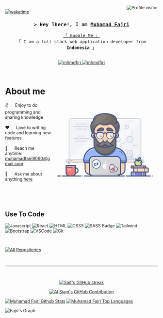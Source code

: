 <a href="https://komarev.com/ghpvc/?username=mhmdfjri">
  <img align="right" src="https://komarev.com/ghpvc/?username=mhmdfjri&label=Visitors&color=0e75b6&style=flat" alt="Profile visitor" />
</a>


[![wakatime](https://wakatime.com/badge/user/eebb3dd8-d9b2-40de-9b88-6fd6cac99dbc.svg)](https://wakatime.com/@eebb3dd8-d9b2-40de-9b88-6fd6cac99dbc)

<!-- Intro  -->
<h3 align="center">
        <samp>&gt; Hey There!, I am
                <b><a target="_blank" href="https://mhmdfjri.com">Muhamad Fajri</a></b>
        </samp>
</h3>


<p align="center"> 
  <samp>
    <a href="https://www.google.com/search?q=mhmdfjri">「 Google Me 」</a>
    <br>
    「 I am a full stack web application developer from <b>Indonesia</b> 」
    <br>
    <br>
  </samp>
</p>

<p align="center">
<!--  <a href="https://mhmdfjri.com" target="blank">
  <img src="https://img.shields.io/badge/Website-DC143C?style=for-the-badge&logo=medium&logoColor=white" alt="mhmdfjri" />
 </a> -->
 <a href="https://linkedin.com/in/mhmdfajri" target="_blank">
  <img src="https://img.shields.io/badge/LinkedIn-0077B5?style=for-the-badge&logo=linkedin&logoColor=white" alt="mhmdfjri"/>
 </a>
 <!-- <a href="https://dev.to/mhmdfjri" target="_blank">
  <img src="https://img.shields.io/badge/dev.to-0A0A0A?style=for-the-badge&logo=dev.to&logoColor=white" alt="mhmdfjri" />
 </a> -->
<!--  <a href="https://twitter.com/_mhmdfjri" target="_blank">
  <img src="https://img.shields.io/badge/Twitter-1DA1F2?style=for-the-badge&logo=twitter&logoColor=white" />
 </a> -->
 <a href="https://instagram.com/mhmdfjri28" target="_blank">
  <img src="https://img.shields.io/badge/Instagram-fe4164?style=for-the-badge&logo=instagram&logoColor=white" alt="mhmdfjri" />
 </a> 
<!--  <a href="https://facebook.com/mhmdfjri.dev" target="_blank">
  <img src="https://img.shields.io/badge/Facebook-20BEFF?&style=for-the-badge&logo=facebook&logoColor=white" alt="mhmdfjri"  />
  </a>  -->
</p>
<br />

<!-- About Section -->
 # About me
 
<p>
 <img align="right" width="350" src="/assets/programmer.gif" alt="Coding gif" />
  
 ✌️ &emsp; Enjoy to do programming and sharing knowledge <br/><br/>
 ❤️ &emsp; Love to writing code and learning new features<br/><br/>
 📧 &emsp; Reach me anytime: muhamadfajri9090@gmail.com<br/><br/>
 💬 &emsp; Ask me about anything [here](https://github.com/mhmdfjri/mhmdfjri/issues)

</p>

<br/>
<br/>
<br/>

## Use To Code

![Javascript](https://img.shields.io/badge/Javascript-F0DB4F?style=for-the-badge&labelColor=black&logo=javascript&logoColor=F0DB4F)
![React](https://img.shields.io/badge/-React-61DBFB?style=for-the-badge&labelColor=black&logo=react&logoColor=61DBFB)
![HTML](https://img.shields.io/badge/HTML5-E34F26?style=for-the-badge&logo=html5&logoColor=white)
![CSS3](https://img.shields.io/badge/CSS3-1572B6?style=for-the-badge&logo=css3&logoColor=white)
![SASS Badge](https://img.shields.io/badge/Sass-CC6699?style=for-the-badge&logo=sass&logoColor=white)
![Tailwind](https://img.shields.io/badge/Tailwind_CSS-092749?style=for-the-badge&logo=tailwindcss&logoColor=06B6D4&labelColor=000000)
![Bootstrap](https://img.shields.io/badge/Bootstrap-563D7C?style=for-the-badge&logo=bootstrap&logoColor=white)
![VSCode](https://img.shields.io/badge/Visual_Studio-0078d7?style=for-the-badge&logo=visual%20studio&logoColor=white)
![Git](https://img.shields.io/badge/Git-F05032?style=for-the-badge&logo=git&logoColor=white)

<br/>


<p align="left">
  <a href="https://github.com/mhmdfjri?tab=repositories" target="_blank"><img alt="All Repositories" title="All Repositories" src="https://img.shields.io/badge/-All%20Repos-2962FF?style=for-the-badge&logo=koding&logoColor=white"/></a>
</p>

<br/>
<hr/>
<br/>

<p align="center">
  <a href="https://github.com/mhmdfjri">
    <img src="https://github-readme-streak-stats.herokuapp.com/?user=mhmdfjri&theme=radical&border=7F3FBF&background=0D1117" alt="Saif's GitHub streak"/>
  </a>
</p>

<p align="center">
  <a href="https://github.com/mhmdfjri">
    <img src="https://github-profile-summary-cards.vercel.app/api/cards/profile-details?username=mhmdfjri&theme=radical" alt="Al Siam's GitHub Contribution"/>
  </a>
</p>

<a> 
    <a href="https://github.com/mhmdfjri"><img alt="Muhamad Fajri Github Stats" src="https://denvercoder1-github-readme-stats.vercel.app/api?username=mhmdfjri&show_icons=true&count_private=true&theme=react&border_color=7F3FBF&bg_color=0D1117&title_color=F85D7F&icon_color=F8D866" height="192px" width="49.5%"/></a>
  <a href="https://github.com/mhmdfjri"><img alt="Muhamad Fajri Top Languages" src="https://denvercoder1-github-readme-stats.vercel.app/api/top-langs/?username=mhmdfjri&langs_count=8&layout=compact&theme=react&border_color=7F3FBF&bg_color=0D1117&title_color=F85D7F&icon_color=F8D866" height="192px" width="49.5%"/></a>
  <br/>
</a>


![Fajri's Graph](https://github-readme-activity-graph.vercel.app/graph?username=mhmdfjri&custom_title=Al%20Siam's%20GitHub%20Activity%20Graph&bg_color=0D1117&color=7F3FBF&line=7F3FBF&point=7F3FBF&area_color=FFFFFF&title_color=FFFFFF&area=true)
